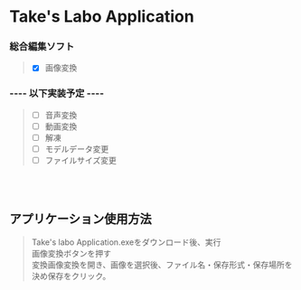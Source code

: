 # Take's Labo Application

### 総合編集ソフト
> - [x] 画像変換

### ---- 以下実装予定 ----
>- [ ] 音声変換<br>
>- [ ] 動画変換<br>
>- [ ] 解凍<br>
>- [ ] モデルデータ変更<br>
>- [ ] ファイルサイズ変更<br>
<br>
<br>

## アプリケーション使用方法
> Take's labo Application.exeをダウンロード後、実行<br>
> 画像変換ボタンを押す<br>
> 変換画像変換を開き、画像を選択後、ファイル名・保存形式・保存場所を決め保存をクリック。<br>
